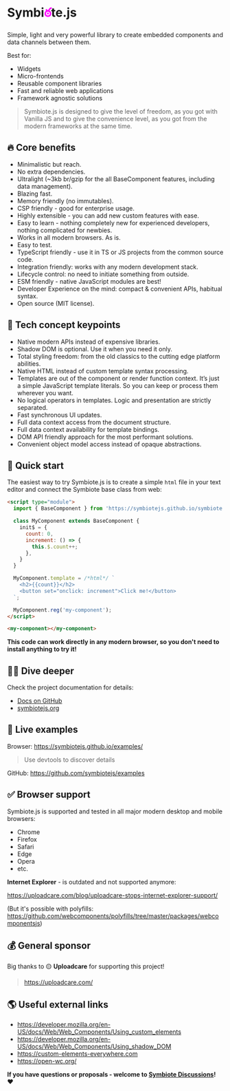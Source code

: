 # Symbi<span style="color:#f0f">ఠ</span>te.js

Simple, light and very powerful library to create embedded components and data channels between them.

Best for:
* Widgets
* Micro-frontends
* Reusable component libraries
* Fast and reliable web applications
* Framework agnostic solutions

> Symbiote.js is designed to give the level of freedom, as you got with Vanilla JS and to give the convenience level, as you got from the modern frameworks at the same time.

## 🔥 Core benefits
* Minimalistic but reach.
* No extra dependencies.
* Ultralight (~3kb br/gzip for the all BaseComponent features, including data management).
* Blazing fast.
* Memory friendly (no immutables).
* CSP friendly - good for enterprise usage.
* Highly extensible - you can add new custom features with ease.
* Easy to learn - nothing completely new for experienced developers, nothing complicated for newbies.
* Works in all modern browsers. As is.
* Easy to test.
* TypeScript friendly - use it in TS or JS projects from the common source code.
* Integration friendly: works with any modern development stack.
* Lifecycle control: no need to initiate something from outside.
* ESM friendly - native JavaScript modules are best!
* Developer Experience on the mind: compact & convenient APIs, habitual syntax.
* Open source (MIT license).

## 💎 Tech concept keypoints
* Native modern APIs instead of expensive libraries.
* Shadow DOM is optional. Use it when you need it only.
* Total styling freedom: from the old classics to the cutting edge platform abilities.
* Native HTML instead of custom template syntax processing.
* Templates are out of the component or render function context. It’s just a simple JavaScript template literals. So you can keep or process them wherever you want.
* No logical operators in templates. Logic and presentation are strictly separated.
* Fast synchronous UI updates.
* Full data context access from the document structure.
* Full data context availability for template bindings.
* DOM API friendly approach for the most performant solutions.
* Convenient object model access instead of opaque abstractions.

## 🍏 Quick start
The easiest way to try Symbiote.js is to create a simple `html` file in your text editor and connect the Symbiote base class from web:

```html
<script type="module">
  import { BaseComponent } from 'https://symbiotejs.github.io/symbiote.js/core/BaseComponent.js';

  class MyComponent extends BaseComponent {
    init$ = {
      count: 0,
      increment: () => {
        this.$.count++;
      },
    }
  }

  MyComponent.template = /*html*/ `
    <h2>{{count}}</h2>
    <button set="onclick: increment">Click me!</button>
  `;

  MyComponent.reg('my-component');
</script>

<my-component></my-component>
```

**This code can work directly in any modern browser, so you don't need to install anything to try it!**

## 🧜‍♀️ Dive deeper
Check the project documentation for details:
* [Docs on GitHub](https://github.com/symbiotejs/docsite/tree/main/md)
* [symbiotejs.org](https://symbiotejs.org/)

## 🤖 Live examples
Browser: https://symbiotejs.github.io/examples/ 
> Use devtools to discover details 

GitHub: https://github.com/symbiotejs/examples

## ✅ Browser support
Symbiote.js is supported and tested in all major modern desktop and mobile browsers: 
* Chrome
* Firefox
* Safari
* Edge
* Opera
* etc.

**Internet Explorer** - is outdated and not supported anymore:

https://uploadcare.com/blog/uploadcare-stops-internet-explorer-support/

(But it's possible with polyfills: https://github.com/webcomponents/polyfills/tree/master/packages/webcomponentsjs)

## 💰 General sponsor
Big thanks to 🟡 **Uploadcare** for supporting this project!

> https://uploadcare.com/

## 🌎 Useful external links
* https://developer.mozilla.org/en-US/docs/Web/Web_Components/Using_custom_elements
* https://developer.mozilla.org/en-US/docs/Web/Web_Components/Using_shadow_DOM
* https://custom-elements-everywhere.com
* https://open-wc.org/

**If you have questions or proposals - welcome to [Symbiote Discussions](https://github.com/symbiotejs/symbiote.js/discussions)!** ❤️
